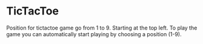 # TicTacToe
Position for tictactoe game go from 1 to 9. Starting at the top left.
To play the game you can automatically start playing by choosing a position (1-9).
